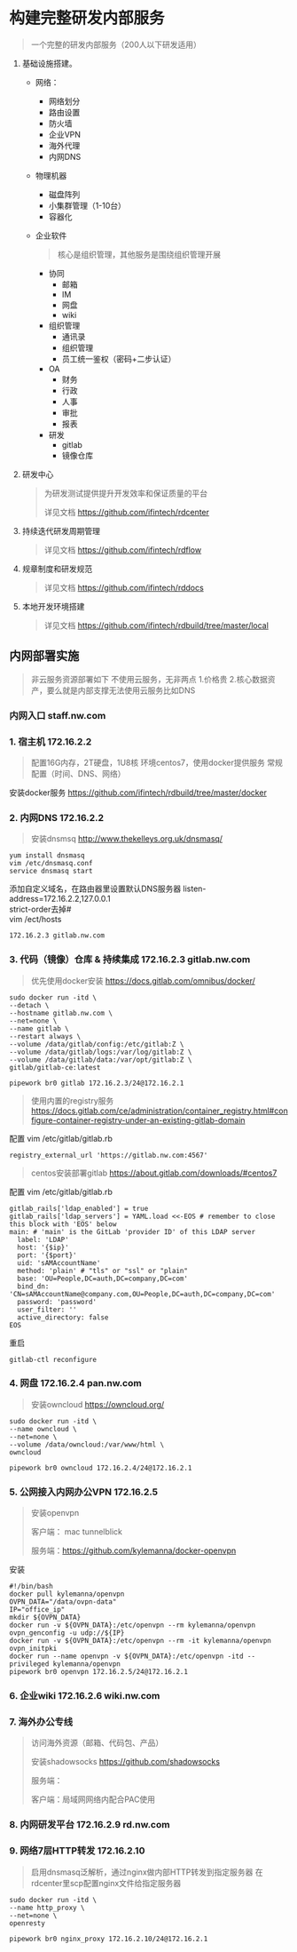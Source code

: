 # 构建完整研发内部服务
> 一个完整的研发内部服务（200人以下研发适用）

1. 基础设施搭建。

    - 网络：

      - 网络划分
      - 路由设置
      - 防火墙
      - 企业VPN
      - 海外代理
      - 内网DNS

    - 物理机器

      - 磁盘阵列
      - 小集群管理（1-10台）
      - 容器化

    - 企业软件

      > 核心是组织管理，其他服务是围绕组织管理开展

      - 协同
        - 邮箱
        - IM
        - 网盘
        - wiki
      - 组织管理
        - 通讯录
        - 组织管理
        - 员工统一鉴权（密码+二步认证）
      - OA
        - 财务
        - 行政
        - 人事
        - 审批
        - 报表
      - 研发
        - gitlab
        - 镜像仓库

2. 研发中心

    > 为研发测试提供提升开发效率和保证质量的平台
    >
    > 详见文档 https://github.com/ifintech/rdcenter

3. 持续迭代研发周期管理

    > 详见文档 https://github.com/ifintech/rdflow

4. 规章制度和研发规范

    > 详见文档 https://github.com/ifintech/rddocs

5. 本地开发环境搭建

    > 详见文档 https://github.com/ifintech/rdbuild/tree/master/local




## 内网部署实施

> 非云服务资源部署如下
> 不使用云服务，无非两点 1.价格贵 2.核心数据资产，要么就是内部支撑无法使用云服务比如DNS

### 内网入口 staff.nw.com
### 1. 宿主机 172.16.2.2

>配置16G内存，2T硬盘，1U8核
>环境centos7，使用docker提供服务
>常规配置（时间、DNS、网络）

安装docker服务 https://github.com/ifintech/rdbuild/tree/master/docker



### 2. 内网DNS 172.16.2.2

>安装dnsmsq http://www.thekelleys.org.uk/dnsmasq/

```shell
yum install dnsmasq
vim /etc/dnsmasq.conf
service dnsmasq start
```
添加自定义域名，在路由器里设置默认DNS服务器
listen-address=172.16.2.2,127.0.0.1  
strict-order去掉#  
vim /ect/hosts

```shell
172.16.2.3 gitlab.nw.com
```



### 3. 代码（镜像）仓库 & 持续集成 172.16.2.3 gitlab.nw.com 

> 优先使用docker安装 https://docs.gitlab.com/omnibus/docker/

```Shell
sudo docker run -itd \
--detach \
--hostname gitlab.nw.com \
--net=none \
--name gitlab \
--restart always \
--volume /data/gitlab/config:/etc/gitlab:Z \
--volume /data/gitlab/logs:/var/log/gitlab:Z \
--volume /data/gitlab/data:/var/opt/gitlab:Z \
gitlab/gitlab-ce:latest

pipework br0 gitlab 172.16.2.3/24@172.16.2.1
```

> 使用内置的registry服务
> https://docs.gitlab.com/ce/administration/container_registry.html#configure-container-registry-under-an-existing-gitlab-domain

配置 vim /etc/gitlab/gitlab.rb
```shell
registry_external_url 'https://gitlab.nw.com:4567'
```

> centos安装部署gitlab https://about.gitlab.com/downloads/#centos7

配置 vim /etc/gitlab/gitlab.rb

```shell
gitlab_rails['ldap_enabled'] = true
gitlab_rails['ldap_servers'] = YAML.load <<-EOS # remember to close this block with 'EOS' below
main: # 'main' is the GitLab 'provider ID' of this LDAP server
  label: 'LDAP'
  host: '{$ip}'
  port: '{$port}'
  uid: 'sAMAccountName'
  method: 'plain' # "tls" or "ssl" or "plain"
  base: 'OU=People,DC=auth,DC=company,DC=com'
  bind_dn: 'CN=sAMAccountName@company.com,OU=People,DC=auth,DC=company,DC=com'
  password: 'password'
  user_filter: ''
  active_directory: false
EOS
```

重启

```shell
gitlab-ctl reconfigure
```



### 4. 网盘 172.16.2.4 pan.nw.com

> 安装owncloud https://owncloud.org/  

```shell
sudo docker run -itd \
--name owncloud \
--net=none \
--volume /data/owncloud:/var/www/html \
owncloud

pipework br0 owncloud 172.16.2.4/24@172.16.2.1
```



### 5. 公网接入内网办公VPN 172.16.2.5

> 安装openvpn
>
> 客户端： mac tunnelblick
>
> 服务端：https://github.com/kylemanna/docker-openvpn

安装

```shell
#!/bin/bash
docker pull kylemanna/openvpn
OVPN_DATA="/data/ovpn-data"
IP="office_ip"
mkdir ${OVPN_DATA}
docker run -v ${OVPN_DATA}:/etc/openvpn --rm kylemanna/openvpn ovpn_genconfig -u udp://${IP}
docker run -v ${OVPN_DATA}:/etc/openvpn --rm -it kylemanna/openvpn ovpn_initpki
docker run --name openvpn -v ${OVPN_DATA}:/etc/openvpn -itd --privileged kylemanna/openvpn
pipework br0 openvpn 172.16.2.5/24@172.16.2.1
```

### 6. 企业wiki 172.16.2.6 wiki.nw.com

### 7. 海外办公专线

>访问海外资源（邮箱、代码包、产品）
>
>安装shadowsocks https://github.com/shadowsocks  
>
>服务端：  
>
>客户端：局域网网络内配合PAC使用



### 8. 内网研发平台 172.16.2.9 rd.nw.com



### 9. 网络7层HTTP转发 172.16.2.10

> 启用dnsmasq泛解析，通过nginx做内部HTTP转发到指定服务器
> 在rdcenter里scp配置nginx文件给指定服务器

```shel
sudo docker run -itd \
--name http_proxy \
--net=none \
openresty

pipework br0 nginx_proxy 172.16.2.10/24@172.16.2.1
```

